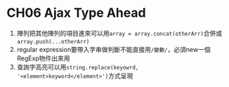 **CH06 Ajax Type Ahead**
=============

1. 陣列把其他陣列的項目進來可以用```array = array.concat(otherArr)```合併或```array.push(...otherArr)```
2. regular expression要帶入字串做判斷不能直接用```/變數/```，必須new一個RegExp物件出來用
3. 查詢字高亮可以用```string.replace(keyowrd, '<element>keyword</element>')```方式呈現